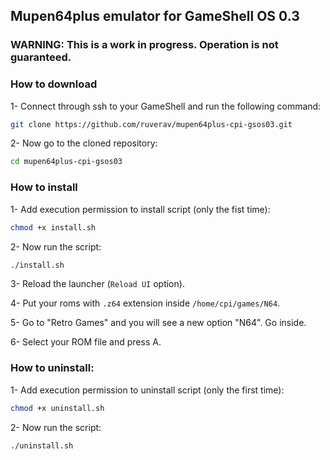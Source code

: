 ## Mupen64plus emulator for GameShell OS 0.3

### WARNING: This is a work in progress. Operation is not guaranteed.

### How to download

1- Connect through ssh to your GameShell and run the following command:

```bash
git clone https://github.com/ruverav/mupen64plus-cpi-gsos03.git

```

2- Now go to the cloned repository:

```bash
cd mupen64plus-cpi-gsos03
```

### How to install

1- Add execution permission to install script (only the fist time):

```bash
chmod +x install.sh
```

2- Now run the script:

```bash
./install.sh
```

3- Reload the launcher (`Reload UI` option).

4- Put your roms with `.z64` extension inside `/home/cpi/games/N64`.

5- Go to "Retro Games" and you will see a new option "N64". Go inside.

6- Select your ROM file and press A.

### How to uninstall:

1- Add execution permission to uninstall script (only the first time):

```bash
chmod +x uninstall.sh
```

2- Now run the script:

```bash
./uninstall.sh
```

